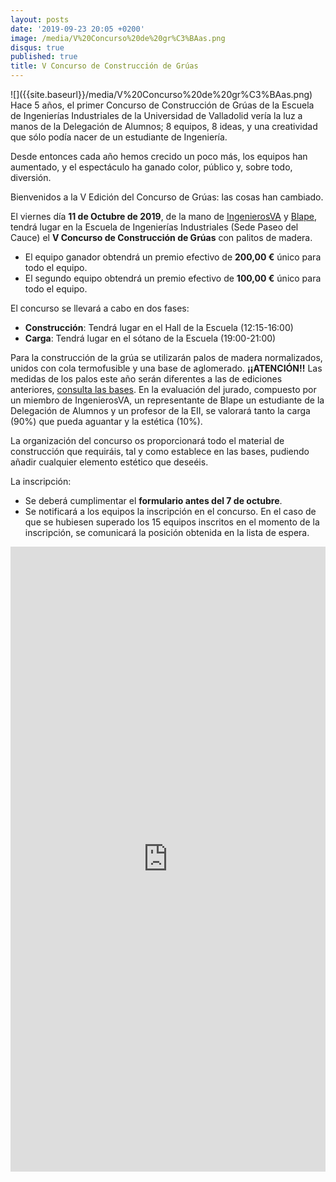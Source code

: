 ```yaml
---
layout: posts
date: '2019-09-23 20:05 +0200'
image: /media/V%20Concurso%20de%20gr%C3%BAas.png
disqus: true
published: true
title: V Concurso de Construcción de Grúas
---
```

<div class="row">
<div class="col-12 col-sm-6">
![]({{site.baseurl}}/media/V%20Concurso%20de%20gr%C3%BAas.png)
</div>
<div class="col-12 col-sm-6">
Hace 5 años, el primer Concurso de Construcción de Grúas de la Escuela de Ingenierías Industriales de la Universidad de Valladolid vería la luz a manos de la Delegación de Alumnos; 8 equipos, 8 ideas, y una creatividad que sólo podía nacer de un estudiante de Ingeniería.
  
Desde entonces cada año hemos crecido un poco más, los equipos han aumentado, y el espectáculo ha ganado color, público y, sobre todo, diversión.
  
Bienvenidos a la V Edición del Concurso de Grúas: las cosas han cambiado.
  
El viernes día **11 de Octubre de 2019**, de la mano de [IngenierosVA](https://www.ingenierosvalladolid.es/) y [Blape](http://www.blape.com/), tendrá lugar en la Escuela de Ingenierías Industriales (Sede Paseo del Cauce) el **V Concurso de Construcción de Grúas** con palitos de madera.

- El equipo ganador obtendrá un premio efectivo de **200,00 €** único para todo el equipo.
- El segundo equipo obtendrá un premio efectivo de **100,00 €** único para todo el equipo.

El concurso se llevará a cabo en dos fases:

- **Construcción**: Tendrá lugar en el Hall de la Escuela (12:15-16:00)
- **Carga**: Tendrá lugar en el sótano de la Escuela (19:00-21:00)


Para la construcción de la grúa se utilizarán palos de madera normalizados, unidos con cola termofusible y una base de aglomerado. **¡¡ATENCIÓN!!** Las medidas de los palos este año serán diferentes a las de ediciones anteriores, [consulta las bases](https://drive.google.com/file/d/1LEuXZrT5v1fV-elpU3o6a5xlxIUUpXcS/view?usp=sharing).
En la evaluación del jurado, compuesto por un miembro de IngenierosVA, un representante de Blape un estudiante de la Delegación de Alumnos y un profesor de la EII, se valorará tanto la carga (90%) que pueda aguantar y la estética (10%).

La organización del concurso os proporcionará todo el material de construcción que requiráis, tal y como establece en las bases, pudiendo añadir cualquier elemento estético que deseéis.

La inscripción:

- Se deberá cumplimentar el **formulario antes del 7 de octubre**.
- Se notificará a los equipos la inscripción en el concurso. En el caso de que se hubiesen superado los 15 equipos inscritos en el momento de la inscripción, se comunicará la posición obtenida en la lista de espera.
</div>
</div>
<iframe src="https://docs.google.com/forms/d/e/1FAIpQLSfB5pT5F9erYDEhyMX3R8QSMatJ3VVaQ8Htu5ZUYLkz46HrgA/viewform?usp=sf_link" width="100%" height="1000" frameborder="0" marginheight="0" marginwidth="0">Cargando...</iframe>
